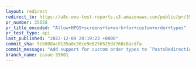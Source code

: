 ```yaml
---
layout: redirect
redirect_to: https://a8c-woo-test-reports.s3.amazonaws.com/public/pr/35658/api/index.html
pr_number: 35658
pr_title_encoded: "Allow+HPOS+screens+to+work+for+custom+order+types"
pr_test_type: api
last_published: "2022-12-09 20:19:23 +0000"
commit_sha: 5cb808ac0135a8c38ce9e8256525dd768c8acdfa
commit_message: "Add support for custom order types to `PostsRedirectionController`"
branch_name: issue-35601
---
```

